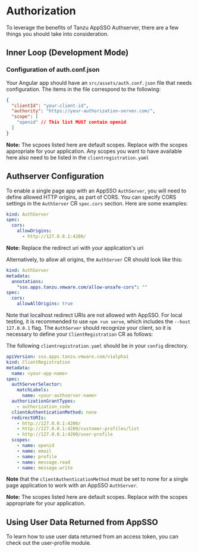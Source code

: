 # Authorization
To leverage the benefits of Tanzu AppSSO Authserver, there are a few things you should take into consideration.

## Inner Loop (Development Mode)
### Configuration of auth.conf.json
Your Angular app should have an `src/assets/auth.conf.json` file that needs configuration. The items in the file correspond to the following:

```json
{
  "clientId": "your-client-id",
  "authority": "https://your-authorization-server.com/",
  "scope": [
    "openid" // This list MUST contain openid
  ]
}
```

__Note:__ The scpoes listed here are default scopes. Replace with the scopes appropriate for your application. Any scopes you 
want to have available here also need to be listed in the `clientregistration.yaml`

## Authserver Configuration
To enable a single page app with an AppSSO `AuthServer`, you will need to define allowed HTTP origins, as part of CORS. You can specify CORS settings in the `AuthServer` CR `spec.cors` section. Here are some examples:

```yaml
kind: AuthServer
spec:
  cors:
    allowOrigins:
      - http://127.0.0.1:4200/
```

__Note:__ Replace the redirect uri with your application's uri

Alternatively, to allow all origins, the `AuthServer` CR should look like this:

```yaml
kind: AuthServer
metadata:
  annotations:
    "sso.apps.tanzu.vmware.com/allow-unsafe-cors": ""
spec:
  cors:
    allowAllOrigins: true
```

Note that localhost redirect URIs are not allowed with AppSSO. For local testing, it is recommended to use `npm run serve`, which includes the `--host 127.0.0.1` flag. The `AuthServer` should recognize your client, so it is necessary to define your `ClientRegistration` CR as follows:

The following `clientregistration.yaml` should be in your `config` directory.

```yaml
apiVersion: sso.apps.tanzu.vmware.com/v1alpha1
kind: ClientRegistration
metadata:
  name: <your-app-name>
spec:
  authServerSelector:
    matchLabels:
      name: <your-authserver-name>
  authorizationGrantTypes:
    - authorization_code
  clientAuthenticationMethod: none
  redirectURIs:
    - http://127.0.0.1:4200/
    - http://127.0.0.1:4200/customer-profiles/list
    - http://127.0.0.1:4200/user-profile
  scopes:
    - name: openid
    - name: email
    - name: profile
    - name: message.read
    - name: message.write
```

__Note__ that the `clientAuthenticationMethod` must be set to none for a single page application to work with an AppSSO `AuthServer`.

__Note:__ The scopes listed here are default scopes. Replace with the scopes appropriate for your application.

## Using User Data Returned from AppSSO
To learn how to use user data returned from an access token, you can check out the user-profile module.
